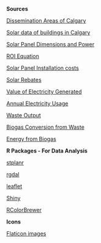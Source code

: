 **Sources**

<a href = 'http://www12.statcan.gc.ca/census-recensement/2011/geo/bound-limit/bound-limit-2011-eng.cfm
'>Dissemination Areas of Calgary</a>

<a href = 'https://data.calgary.ca/Environment/Solar-Potential-images-tiff-/yius-inbn
'>Solar data of buildings in Calgary</a>

<a href = 'https://solarpowerrocks.com/solar-basics/how-much-electricity-does-a-solar-panel-produce/
'>Solar Panel Dimensions and Power</a>

<a href = 'https://www.wholesalesolar.com/solar-information/return-on-solar-investment
'>ROI Equation</a>

<a href = 'https://kubyenergy.ca/blog/the-cost-of-solar-panels
'>Solar Panel Installation costs</a>

<a href = 'https://kubyenergy.ca/blog/solar-rebates
'>Solar Rebates</a>

<a href = 'https://ucahelps.alberta.ca/regulated-rates.aspx
'>Value of Electricity Generated</a>

<a href = 'http://callmepower.ca/en/ab/electricity/average-albertan-consumption 
'>Annual Electricity Usage</a>

<a href = 'https://doi.org/10.5304/jafscd.2013.032.018
'>Waste Output</a>

<a href = 'https://energypedia.info/wiki/Electricity_Generation_from_Biogas
'>Biogas Conversion from Waste</a>

<a href = 'https://www.biogasworld.com/biogas-faq/'>Energy from Biogas</a>


 **R Packages - For Data Analysis**
 
 <a href = 'https://github.com/ropensci/stplanr'>stplanr</a>
 
 <a href = 'http://neondataskills.org/R-package/rgdal/'>rgdal</a>
 
 <a href = 'https://rstudio.github.io/leaflet/'>leaflet</a>
 
 <a href = 'https://shiny.rstudio.com/'>Shiny</a>
 
 <a href = 'https://github.com/cran/RColorBrewer'>RColorBrewer</a>
 
 
**Icons**

<a href = 'https://www.flaticon.com/'>Flaticon images</a>
